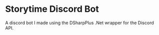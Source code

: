 # Storytime Discord Bot
A discord bot I made using the DSharpPlus .Net wrapper for the Discord API.
